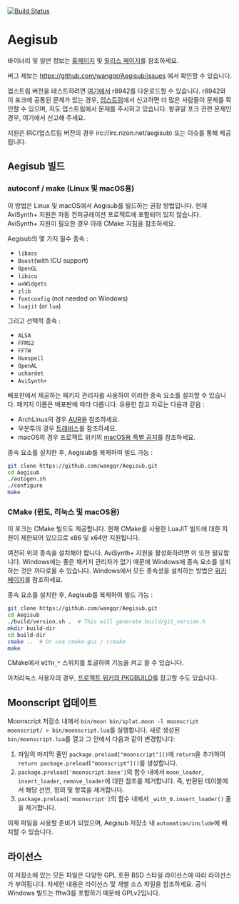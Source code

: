 [![Build Status](https://github.com/wangqr/Aegisub/actions/workflows/gha-ci.yml/badge.svg)](https://github.com/wangqr/Aegisub/actions/workflows/gha-ci.yml)

# Aegisub

바이너리 및 일반 정보는 [홈페이지](http://www.aegisub.org) 및 [릴리스 페이지](https://github.com/wangqr/Aegisub/releases)를 참조하세요.

버그 제보는 https://github.com/wangqr/Aegisub/issues 에서 확인할 수 있습니다.

업스트림 버전을 테스트하려면 [여기에서](http://www.plorkyeran.com/aegisub/) r8942를 다운로드할 수 있습니다. r8942와 이 포크에 공통된 문제가 있는 경우, [업스트림](https://github.com/Aegisub/Aegisub/issues)에서 신고하면 더 많은 사람들이 문제를 확인할 수 있으며, 저도 업스트림에서 문제를 주시하고 있습니다. 왕큐알 포크 관련 문제인 경우, 여기에서 신고해 주세요.

지원은 IRC(업스트림 버전의 경우 irc://irc.rizon.net/aegisub) 또는 이슈를 통해 제공됩니다.

## Aegisub 빌드

### autoconf / make (Linux 및 macOS용)

이 방법은 Linux 및 macOS에서 Aegisub를 빌드하는 권장 방법입니다. 현재 AviSynth+ 지원은 자동 컨피규레이션 프로젝트에 포함되어 있지 않습니다. AviSynth+ 지원이 필요한 경우 아래 CMake 지침을 참조하세요.

Aegisub의 몇 가지 필수 종속 :
* `libass`
* `Boost`(with ICU support)
* `OpenGL`
* `libicu`
* `wxWidgets`
* `zlib`
* `fontconfig` (not needed on Windows)
* `luajit` (or `lua`)

그리고 선택적 종속 :
* `ALSA`
* `FFMS2`
* `FFTW`
* `Hunspell`
* `OpenAL`
* `uchardet`
* `AviSynth+`

배포판에서 제공하는 패키지 관리자를 사용하여 이러한 종속 요소를 설치할 수 있습니다. 패키지 이름은 배포판에 따라 다릅니다. 유용한 참고 자료는 다음과 같음 :

* ArchLinux의 경우 [AUR](https://aur.archlinux.org/cgit/aur.git/tree/PKGBUILD?h=aegisub-git)을 참조하세요.
* 우분투의 경우 [트래비스](.travis.yml#L14-L32)를 참조하세요.
* macOS의 경우 프로젝트 위키의 [macOS용 특별 공지](https://github.com/wangqr/Aegisub/wiki/Special-notice-for-macOS)를 참조하세요.

종속 요소를 설치한 후, Aegisub를 복제하여 빌드 가능 :
```sh
git clone https://github.com/wangqr/Aegisub.git
cd Aegisub
./autogen.sh
./configure
make
```

### CMake (윈도, 리눅스 및 macOS용)

이 포크는 CMake 빌드도 제공합니다. 현재 CMake를 사용한 LuaJIT 빌드에 대한 지원이 제한되어 있으므로 x86 및 x64만 지원됩니다.

여전히 위의 종속을 설치해야 합니다. AviSynth+ 지원을 활성화하려면 이 또한 필요합니다. Windows에는 좋은 패키지 관리자가 없기 때문에 Windows에 종속 요소를 설치하는 것은 까다로울 수 있습니다. Windows에서 모든 종속성을 설치하는 방법은 [위키 페이지](https://github.com/wangqr/Aegisub/wiki/Compile-guide-for-Windows-(CMake,-MSVC))를 참조하세요.

종속 요소를 설치한 후, Aegisub를 복제하여 빌드 가능 :

```sh
git clone https://github.com/wangqr/Aegisub.git
cd Aegisub
./build/version.sh .  # This will generate build/git_version.h
mkdir build-dir
cd build-dir
cmake ..  # Or use cmake-gui / ccmake
make
```

CMake에서 `WITH_*` 스위치를 토글하여 기능을 켜고 끌 수 있습니다.

아치리눅스 사용자의 경우, [프로젝트 위키의 PKGBUILD](https://github.com/wangqr/Aegisub/wiki/PKGBUILD-for-Arch)를 참고할 수도 있습니다.

## Moonscript 업데이트

Moonscript 저장소 내에서 `bin/moon bin/splat.moon -l moonscript moonscript/ > bin/moonscript.lua`를 실행합니다.
새로 생성된 `bin/moonscript.lua`를 열고 그 안에서 다음과 같이 변경합니다:

1. 파일의 마지막 줄인 `package.preload["moonscript"]()`에 `return`을 추가하여 `return package.preload["moonscript"]()`를 생성합니다.
2. `package.preload['moonscript.base']`의 함수 내에서 `moon_loader`, `insert_loader`, `remove_loader`에 대한 참조를 제거합니다. 즉, 반환된 테이블에서 해당 선언, 정의 및 항목을 제거합니다.
3. `package.preload['moonscript']`의 함수 내에서 `_with_0.insert_loader()` 줄을 제거합니다.

이제 파일을 사용할 준비가 되었으며, Aegisub 저장소 내 `automation/include`에 배치할 수 있습니다.

## 라이선스

이 저장소에 있는 모든 파일은 다양한 GPL 호환 BSD 스타일 라이선스에 따라 라이선스가 부여됩니다. 자세한 내용은 라이선스 및 개별 소스 파일을 참조하세요.
공식 Windows 빌드는 fftw3를 포함하기 때문에 GPLv2입니다.
